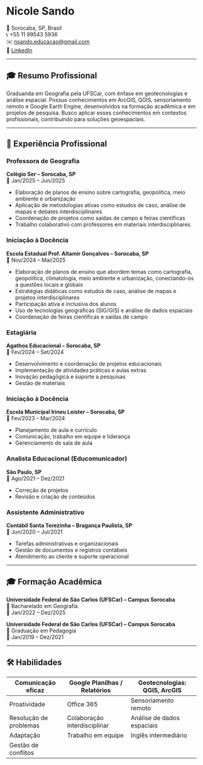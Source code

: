 # Nicole Sando

📍 Sorocaba, SP, Brasil  
📞 +55 11 99543 5936  
✉️ nsando.educacao@gmail.com  
🔗 [LinkedIn](https://www.linkedin.com/in/nicole-sando-b668912b1)

---

## 🎓 Resumo Profissional

Graduanda em Geografia pela UFSCar, com ênfase em geotecnologias e análise espacial. Possuo conhecimentos em ArcGIS, QGIS, sensoriamento remoto e Google Earth Engine, desenvolvidos na formação acadêmica e em projetos de pesquisa. Busco aplicar esses conhecimentos em contextos profissionais, contribuindo para soluções geoespaciais.

---

## 💼 Experiência Profissional

### Professora de Geografia  
**Colégio Ser – Sorocaba, SP**  
📅 Jan/2025 – Jun/2025  
- Elaboração de planos de ensino sobre cartografia, geopolítica, meio ambiente e urbanização  
- Aplicação de metodologias ativas como estudos de caso, análise de mapas e debates interdisciplinares  
- Coordenação de projetos como saídas de campo e feiras científicas  
- Trabalho colaborativo com professores em materiais interdisciplinares

### Iniciação à Docência  
**Escola Estadual Prof. Altamir Gonçalves – Sorocaba, SP**  
📅 Nov/2024 – Mai/2025  
- Elaboração de planos de ensino que abordem temas como cartografia, geopolítica, climatologia, meio ambiente e urbanização, conectando-os a questões locais e globais  
- Estratégias didáticas como estudos de caso, análise de mapas e projetos interdisciplinares  
- Participação ativa e inclusiva dos alunos  
- Uso de tecnologias geográficas (SIG/GIS) e análise de dados espaciais  
- Coordenação de feiras científicas e saídas de campo

### Estagiária  
**Agathos Educacional – Sorocaba, SP**  
📅 Fev/2024 – Set/2024  
- Desenvolvimento e coordenação de projetos educacionais  
- Implementação de atividades práticas e aulas extras  
- Inovação pedagógica e suporte a pesquisas  
- Gestão de materiais

### Iniciação à Docência  
**Escola Municipal Irineu Leister – Sorocaba, SP**  
📅 Fev/2023 – Mar/2024  
- Planejamento de aula e currículo  
- Comunicação, trabalho em equipe e liderança  
- Gerenciamento de sala de aula

### Analista Educacional (Educomunicador)  
**São Paulo, SP**  
📅 Ago/2021 – Dez/2021  
- Correção de projetos  
- Revisão e criação de conteúdos

### Assistente Administrativo  
**Contábil Santa Terezinha – Bragança Paulista, SP**  
📅 Jun/2020 – Jul/2021  
- Tarefas administrativas e organizacionais  
- Gestão de documentos e registros contábeis  
- Atendimento ao cliente e suporte operacional

---

## 🎓 Formação Acadêmica

**Universidade Federal de São Carlos (UFSCar) – Campus Sorocaba**  
📘 Bacharelado em Geografia  
📅 Jan/2022 – Dez/2025  

**Universidade Federal de São Carlos (UFSCar) – Campus Sorocaba**  
📘 Graduação em Pedagogia  
📅 Jan/2019 – Dez/2021  

---

## 🛠️ Habilidades

| Comunicação eficaz | Google Planilhas / Relatórios | Geotecnologias: QGIS, ArcGIS |
|--------------------|-------------------------------|-------------------------------|
| Proatividade       | Office 365                    | Sensoriamento remoto          |
| Resolução de problemas | Colaboração interdisciplinar | Análise de dados espaciais    |
| Adaptação          | Trabalho em equipe            | Inglês intermediário          |
| Gestão de conflitos|                               |                               |
